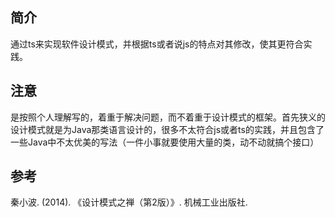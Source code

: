 ## 简介
通过ts来实现软件设计模式，并根据ts或者说js的特点对其修改，使其更符合实践。  

## 注意
是按照个人理解写的，着重于解决问题，而不着重于设计模式的框架。首先狭义的设计模式就是为Java那类语言设计的，很多不太符合js或者ts的实践，并且包含了一些Java中不太优美的写法（一件小事就要使用大量的类，动不动就搞个接口）

## 参考
秦小波. (2014). 《设计模式之禅（第2版）》. 机械工业出版社.  